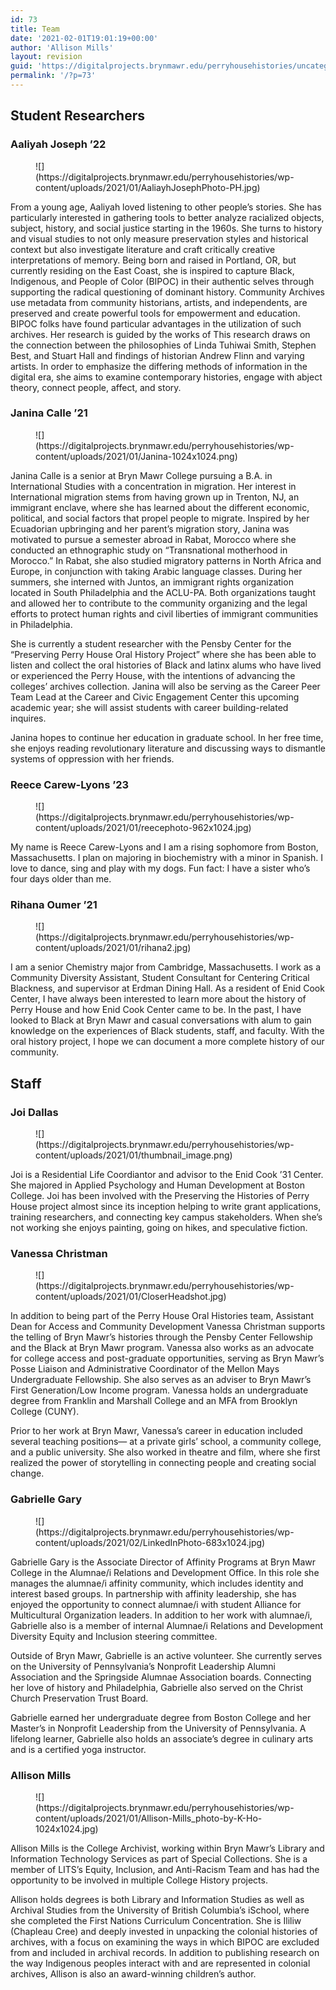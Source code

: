 ```yaml
---
id: 73
title: Team
date: '2021-02-01T19:01:19+00:00'
author: 'Allison Mills'
layout: revision
guid: 'https://digitalprojects.brynmawr.edu/perryhousehistories/uncategorized/46-revision-v1/'
permalink: '/?p=73'
---
```


## Student Researchers

### Aaliyah Joseph ’22

<div class="wp-block-image"><figure class="alignleft size-large is-resized">![](https://digitalprojects.brynmawr.edu/perryhousehistories/wp-content/uploads/2021/01/AaliayhJosephPhoto-PH.jpg)</figure></div>From a young age, Aaliyah loved listening to other people’s stories. She has particularly interested in gathering tools to better analyze racialized objects, subject, history, and social justice starting in the 1960s. She turns to history and visual studies to not only measure preservation styles and historical context but also investigate literature and craft critically creative interpretations of memory. Being born and raised in Portland, OR, but currently residing on the East Coast, she is inspired to capture Black, Indigenous, and People of Color (BIPOC) in their authentic selves through supporting the radical questioning of dominant history. Community Archives use metadata from community historians, artists, and independents, are preserved and create powerful tools for empowerment and education. BIPOC folks have found particular advantages in the utilization of such archives. Her research is guided by the works of This research draws on the connection between the philosophies of Linda Tuhiwai Smith, Stephen Best, and Stuart Hall and findings of historian Andrew Flinn and varying artists. In order to emphasize the differing methods of information in the digital era, she aims to examine contemporary histories, engage with abject theory, connect people, affect, and story.

### Janina Calle ’21

<div class="wp-block-image"><figure class="alignleft size-large is-resized">![](https://digitalprojects.brynmawr.edu/perryhousehistories/wp-content/uploads/2021/01/Janina-1024x1024.png)</figure></div>Janina Calle is a senior at Bryn Mawr College pursuing a B.A. in International Studies with a concentration in migration. Her interest in International migration stems from having grown up in Trenton, NJ, an immigrant enclave, where she has learned about the different economic, political, and social factors that propel people to migrate. Inspired by her Ecuadorian upbringing and her parent’s migration story, Janina was motivated to pursue a semester abroad in Rabat, Morocco where she conducted an ethnographic study on “Transnational motherhood in Morocco.” In Rabat, she also studied migratory patterns in North Africa and Europe, in conjunction with taking Arabic language classes. During her summers, she interned with Juntos, an immigrant rights organization located in South Philadelphia and the ACLU-PA. Both organizations taught and allowed her to contribute to the community organizing and the legal efforts to protect human rights and civil liberties of immigrant communities in Philadelphia.

She is currently a student researcher with the Pensby Center for the “Preserving Perry House Oral History Project” where she has been able to listen and collect the oral histories of Black and latinx alums who have lived or experienced the Perry House, with the intentions of advancing the colleges’ archives collection. Janina will also be serving as the Career Peer Team Lead at the Career and Civic Engagement Center this upcoming academic year; she will assist students with career building-related inquires.

Janina hopes to continue her education in graduate school. In her free time, she enjoys reading revolutionary literature and discussing ways to dismantle systems of oppression with her friends.

### Reece Carew-Lyons ’23

<div class="wp-block-image"><figure class="alignleft size-large is-resized">![](https://digitalprojects.brynmawr.edu/perryhousehistories/wp-content/uploads/2021/01/reecephoto-962x1024.jpg)</figure></div>My name is Reece Carew-Lyons and I am a rising sophomore from Boston, Massachusetts. I plan on majoring in biochemistry with a minor in Spanish. I love to dance, sing and play with my dogs. Fun fact: I have a sister who’s four days older than me.

### Rihana Oumer ’21

<div class="wp-block-image"><figure class="alignleft size-large is-resized">![](https://digitalprojects.brynmawr.edu/perryhousehistories/wp-content/uploads/2021/01/rihana2.jpg)</figure></div>I am a senior Chemistry major from Cambridge, Massachusetts. I work as a Community Diversity Assistant, Student Consultant for Centering Critical Blackness, and supervisor at Erdman Dining Hall. As a resident of Enid Cook Center, I have always been interested to learn more about the history of Perry House and how Enid Cook Center came to be. In the past, I have looked to Black at Bryn Mawr and casual conversations with alum to gain knowledge on the experiences of Black students, staff, and faculty. With the oral history project, I hope we can document a more complete history of our community.

## Staff

### Joi Dallas

<div class="wp-block-image"><figure class="alignleft size-large is-resized">![](https://digitalprojects.brynmawr.edu/perryhousehistories/wp-content/uploads/2021/01/thumbnail_image.png)</figure></div>Joi is a Residential Life Coordiantor and advisor to the Enid Cook ’31 Center. She majored in Applied Psychology and Human Development at Boston College. Joi has been involved with the Preserving the Histories of Perry House project almost since its inception helping to write grant applications, training researchers, and connecting key campus stakeholders. When she’s not working she enjoys painting, going on hikes, and speculative fiction.

### Vanessa Christman

<div class="wp-block-image"><figure class="alignleft size-large is-resized">![](https://digitalprojects.brynmawr.edu/perryhousehistories/wp-content/uploads/2021/01/CloserHeadshot.jpg)</figure></div>In addition to being part of the Perry House Oral Histories team, Assistant Dean for Access and Community Development Vanessa Christman supports the telling of Bryn Mawr’s histories through the Pensby Center Fellowship and the Black at Bryn Mawr program. Vanessa also works as an advocate for college access and post-graduate opportunities, serving as Bryn Mawr’s Posse Liaison and Administrative Coordinator of the Mellon Mays Undergraduate Fellowship. She also serves as an adviser to Bryn Mawr’s First Generation/Low Income program. Vanessa holds an undergraduate degree from Franklin and Marshall College and an MFA from Brooklyn College (CUNY).

Prior to her work at Bryn Mawr, Vanessa’s career in education included several teaching positions— at a private girls’ school, a community college, and a public university. She also worked in theatre and film, where she first realized the power of storytelling in connecting people and creating social change.

### Gabrielle Gary

<div class="wp-block-image"><figure class="alignleft size-large is-resized">![](https://digitalprojects.brynmawr.edu/perryhousehistories/wp-content/uploads/2021/02/LinkedInPhoto-683x1024.jpg)</figure></div>Gabrielle Gary is the Associate Director of Affinity Programs at Bryn Mawr College in the Alumnae/i Relations and Development Office. In this role she manages the alumnae/i affinity community, which includes identity and interest based groups. In partnership with affinity leadership, she has enjoyed the opportunity to connect alumnae/i with student Alliance for Multicultural Organization leaders. In addition to her work with alumnae/i, Gabrielle also is a member of internal Alumnae/i Relations and Development Diversity Equity and Inclusion steering committee.

Outside of Bryn Mawr, Gabrielle is an active volunteer. She currently serves on the University of Pennsylvania’s Nonprofit Leadership Alumni Association and the Springside Alumnae Association boards. Connecting her love of history and Philadelphia, Gabrielle also served on the Christ Church Preservation Trust Board.

Gabrielle earned her undergraduate degree from Boston College and her Master’s in Nonprofit Leadership from the University of Pennsylvania. A lifelong learner, Gabrielle also holds an associate’s degree in culinary arts and is a certified yoga instructor.

### Allison Mills

<div class="wp-block-image"><figure class="alignleft size-large is-resized">![](https://digitalprojects.brynmawr.edu/perryhousehistories/wp-content/uploads/2021/01/Allison-Mills_photo-by-K-Ho-1024x1024.jpg)</figure></div>Allison Mills is the College Archivist, working within Bryn Mawr’s Library and Information Technology Services as part of Special Collections. She is a member of LITS’s Equity, Inclusion, and Anti-Racism Team and has had the opportunity to be involved in multiple College History projects.

Allison holds degrees is both Library and Information Studies as well as Archival Studies from the University of British Columbia’s iSchool, where she completed the First Nations Curriculum Concentration. She is Ililiw (Chapleau Cree) and deeply invested in unpacking the colonial histories of archives, with a focus on examining the ways in which BIPOC are excluded from and included in archival records. In addition to publishing research on the way Indigenous peoples interact with and are represented in colonial archives, Allison is also an award-winning children’s author.